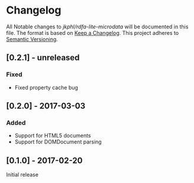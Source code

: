 # Changelog

All Notable changes to *jkphl/rdfa-lite-microdata* will be documented in this file. The format is based on [Keep a Changelog](http://keepachangelog.com/). This project adheres to [Semantic Versioning](http://semver.org/).


## [0.2.1] - unreleased
### Fixed
* Fixed property cache bug

## [0.2.0] - 2017-03-03
### Added
* Support for HTML5 documents
* Support for DOMDocument parsing

## [0.1.0] - 2017-02-20

Initial release
